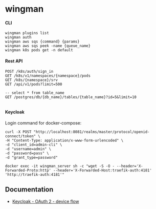 # wingman



#### CLI

```shell
wingman plugins list
wingman auth
wingman aws sqs {command} {params}
wingman aws sqs peek -name {queue_name}
wingman k8s pods get -n default 
```

#### Rest API

```shell
POST /k8s/auth/sign_in
GET /k8s/v1/namespaces/{namespace}/pods
GET /k8s/{namespace}/srv
GET /api/v1/pods?limit=500

-- select * from table_name 
GET /postgres/db/{db_name}/tables/{table_name}?id=5&limit=10
 
```

#### Keycloak

Login command for docker-compose:

```shell
curl -X POST "http://localhost:8081/realms/master/protocol/openid-connect/token" \
-H "Content-Type: application/x-www-form-urlencoded" \
-d "client_id=admin-cli" \
-d "username=admin" \
-d "password=pass" \
-d "grant_type=password"
```

```shell
docker exec -it wingman_server sh -c "wget -S -O - --header='X-Forwarded-Proto:http' --header='X-Forwarded-Host:traefik-auth:4181'  'http://traefik-auth:4181'"
```

## Documentation

* [Keycloak - OAuth 2 - device flow](https://github.com/keycloak/keycloak-community/blob/main/design/oauth2-device-authorization-grant.md)
